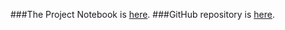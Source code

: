 ###The Project Notebook is [here](finalproject.nb.html).
###GitHub repository is [here](https://github.com/CannataUTDV/s17dvfinalproject-dvproject-4-katzen-lin-hollman).
